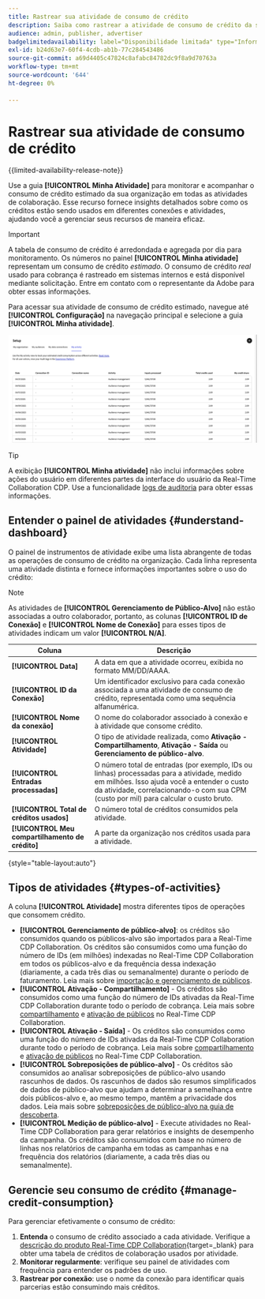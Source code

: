 ```yaml
---
title: Rastrear sua atividade de consumo de crédito
description: Saiba como rastrear a atividade de consumo de crédito da sua organização no Real-Time CDP Collaboration.
audience: admin, publisher, advertiser
badgelimitedavailability: label="Disponibilidade limitada" type="Informative" url="https://helpx.adobe.com/legal/product-descriptions/real-time-customer-data-platform-collaboration.html newtab=true"
exl-id: b24d63e7-60f4-4cdb-ab1b-77c284543486
source-git-commit: a69d4405c47824c8afabc84782dc9f8a9d70763a
workflow-type: tm+mt
source-wordcount: '644'
ht-degree: 0%

---
```


# Rastrear sua atividade de consumo de crédito

{{limited-availability-release-note}}

Use a guia **[!UICONTROL Minha Atividade]** para monitorar e acompanhar o consumo de crédito estimado da sua organização em todas as atividades de colaboração. Esse recurso fornece insights detalhados sobre como os créditos estão sendo usados em diferentes conexões e atividades, ajudando você a gerenciar seus recursos de maneira eficaz.

>[!IMPORTANT]
>
>A tabela de consumo de crédito é arredondada e agregada por dia para monitoramento. Os números no painel **[!UICONTROL Minha atividade]** representam um consumo de crédito *estimado*. O consumo de crédito *real* usado para cobrança é rastreado em sistemas internos e está disponível mediante solicitação. Entre em contato com o representante da Adobe para obter essas informações.

Para acessar sua atividade de consumo de crédito estimado, navegue até **[!UICONTROL Configuração]** na navegação principal e selecione a guia **[!UICONTROL Minha atividade]**.

![Painel Minha Atividade mostrando detalhes do consumo de crédito](/help/assets/setup/my-activity-credits/activity-dashboard.png)

>[!TIP]
>
>A exibição **[!UICONTROL Minha atividade]** não inclui informações sobre ações do usuário em diferentes partes da interface do usuário da Real-Time Collaboration CDP. Use a funcionalidade [logs de auditoria](/help/guide/setup/audit-logs.md) para obter essas informações.

## Entender o painel de atividades {#understand-dashboard}

O painel de instrumentos de atividade exibe uma lista abrangente de todas as operações de consumo de crédito na organização. Cada linha representa uma atividade distinta e fornece informações importantes sobre o uso do crédito:

>[!NOTE]
>
>As atividades de **[!UICONTROL Gerenciamento de Público-Alvo]** não estão associadas a outro colaborador, portanto, as colunas **[!UICONTROL ID de Conexão]** e **[!UICONTROL Nome de Conexão]** para esses tipos de atividades indicam um valor **[!UICONTROL N/A]**.

| Coluna | Descrição |
|------------|--------------|
| **[!UICONTROL Data]** | A data em que a atividade ocorreu, exibida no formato MM/DD/AAAA. |
| **[!UICONTROL ID da Conexão]** | Um identificador exclusivo para cada conexão associada a uma atividade de consumo de crédito, representada como uma sequência alfanumérica. |
| **[!UICONTROL Nome da conexão]** | O nome do colaborador associado à conexão e à atividade que consome crédito. |
| **[!UICONTROL Atividade]** | O tipo de atividade realizada, como **Ativação - Compartilhamento**, **Ativação - Saída** ou **Gerenciamento de público-alvo**. |
| **[!UICONTROL Entradas processadas]** | O número total de entradas (por exemplo, IDs ou linhas) processadas para a atividade, medido em milhões. Isso ajuda você a entender o custo da atividade, correlacionando-o com sua CPM (custo por mil) para calcular o custo bruto. |
| **[!UICONTROL Total de créditos usados]** | O número total de créditos consumidos pela atividade. |
| **[!UICONTROL Meu compartilhamento de crédito]** | A parte da organização nos créditos usada para a atividade. |

{style="table-layout:auto"}

## Tipos de atividades {#types-of-activities}

A coluna **[!UICONTROL Atividade]** mostra diferentes tipos de operações que consomem crédito.

* **[!UICONTROL Gerenciamento de público-alvo]**: os créditos são consumidos quando os públicos-alvo são importados para a Real-Time CDP Collaboration. Os créditos são consumidos como uma função do número de IDs (em milhões) indexadas no Real-Time CDP Collaboration em todos os públicos-alvo e da frequência dessa indexação (diariamente, a cada três dias ou semanalmente) durante o período de faturamento. Leia mais sobre [importação e gerenciamento de públicos](/help/guide/setup/onboard-audiences.md).
* **[!UICONTROL Ativação - Compartilhamento]** - Os créditos são consumidos como uma função do número de IDs ativadas da Real-Time CDP Collaboration durante todo o período de cobrança. Leia mais sobre [compartilhamento](/help/guide/collaborate/share.md) e [ativação de públicos](/help/guide/collaborate/activate.md) no Real-Time CDP Collaboration.
* **[!UICONTROL Ativação - Saída]** - Os créditos são consumidos como uma função do número de IDs ativadas da Real-Time CDP Collaboration durante todo o período de cobrança. Leia mais sobre [compartilhamento](/help/guide/collaborate/share.md) e [ativação de públicos](/help/guide/collaborate/activate.md) no Real-Time CDP Collaboration.
* **[!UICONTROL Sobreposições de público-alvo]** - Os créditos são consumidos ao analisar sobreposições de público-alvo usando rascunhos de dados. Os rascunhos de dados são resumos simplificados de dados de público-alvo que ajudam a determinar a semelhança entre dois públicos-alvo e, ao mesmo tempo, mantêm a privacidade dos dados. Leia mais sobre [sobreposições de público-alvo na guia de descoberta](/help/guide/collaborate/discover.md).
* **[!UICONTROL Medição de público-alvo]** - Execute atividades no Real-Time CDP Collaboration para gerar relatórios e insights de desempenho da campanha. Os créditos são consumidos com base no número de linhas nos relatórios de campanha em todas as campanhas e na frequência dos relatórios (diariamente, a cada três dias ou semanalmente).


<!--

**[!UICONTROL Audience Overlaps]** – Credits are consumed as a function of the number of matched IDs across 2 or more shared audiences throughout the billing period. Read more about [audience overlaps in the discover tab](/help/guide/collaborate/discover.md).

Collaboration Measurement – Credits are consumed as a function of the number of rows existing in campaign reports across all campaigns, and the frequency of that reporting (daily, every three days, or weekly).

-->


## Gerencie seu consumo de crédito {#manage-credit-consumption}

Para gerenciar efetivamente o consumo de crédito:

1. **Entenda** o consumo de crédito associado a cada atividade. Verifique a [descrição do produto Real-Time CDP Collaboration](https://helpx.adobe.com/legal/product-descriptions/real-time-customer-data-platform-collaboration.html){target=_blank} para obter uma tabela de créditos de colaboração usados por atividade.
2. **Monitorar regularmente**: verifique seu painel de atividades com frequência para entender os padrões de uso.
3. **Rastrear por conexão**: use o nome da conexão para identificar quais parcerias estão consumindo mais créditos.

<!--

## Pagination and navigation

The activity list is paginated to improve performance and readability. Use the navigation controls at the bottom of the table to move between pages and adjust how many records you can view at once.

-->
